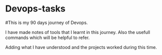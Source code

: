 # Devops-tasks

#This is my 90 days journey of Devops.

I have made notes of tools that I learnt in this journey. Also the usefull commands which will be helpful to refer.

Adding what I have understood and the projects worked during this time.

